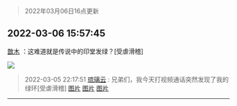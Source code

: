 > 2022年03月06日16点更新
<link rel="stylesheet" href="https://cdn.jsdelivr.net/gh/taotie6/sampleJSON@main/css/photo_show.css">
<meta name="referrer" content="no-referrer" />


 ## 2022-03-06 15:57:45 

 [㪚木](https://www.coolapk.com/feed/34043203?shareKey=N2U5NjU0YTc4M2ViNjIyNDZhYjM~) ：这难道就是传说中的印堂发绿？[受虐滑稽] 

<div class="album">
<img class="img-item" src="http://image.coolapk.com/feed/2021/0405/19/1081091_0ab97ba0_0904_802@500x250.gif" />
</div>

> 2022-03-05 22:17:51 
> [琉璃云](https://www.coolapk.com/feed/34026410?shareKey=ODg2NDRiMGI2OTY4NjIyNDZhYjM~) : 兄弟们，我今天打视频通话突然发现了我的绿环[受虐滑稽] 
[图片](http://image.coolapk.com/feed/2022/0305/22/838071_e918dfed_9868_8438_772@961x1280.jpeg)
[图片](http://image.coolapk.com/feed/2022/0305/22/838071_b715bfc4_9868_8465_129@961x1280.jpeg)
[图片](http://image.coolapk.com/feed/2022/0305/22/838071_edabd645_9868_848_860@1704x1279.jpeg)

 ------- 

